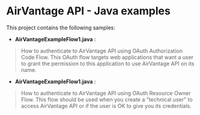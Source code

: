AirVantage API - Java examples
===================

This project contains the following samples:

* __AirVantageExampleFlow1.java__ : 
> How to authenticate to AirVantage API using OAuth Authorization Code Flow.
> This OAuth flow targets web applications that want a user to grant the permission to this application to use AirVantage API on its name.
 
* __AirVantageExampleFlow1.java__ : 
> How to authenticate to AirVantage API using OAuth Resource Owner Flow.
> This flow should be used when you create a "technical user" to access AirVantage API or if the user is OK to give you its credentials.
